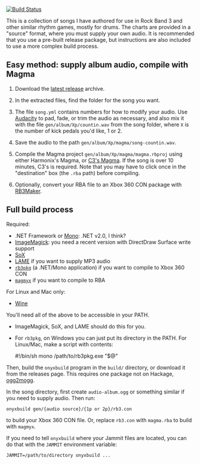 [![Build Status](https://travis-ci.org/mtolly/onyxite-customs.svg?branch=master)](https://travis-ci.org/mtolly/onyxite-customs)

This is a collection of songs I have authored for use in Rock Band 3 and other
similar rhythm games, mostly for drums. The charts are provided in a "source"
format, where you must supply your own audio. It is recommended that you use a
pre-built release package, but instructions are also included to use a more
complex build process.

## Easy method: supply album audio, compile with Magma

  1. Download the [latest release][releases] archive.

[releases]: https://github.com/mtolly/onyxite-customs/releases

  2. In the extracted files, find the folder for the song you want.

  3. The file `song.yml` contains numbers for how to modify your audio.
    Use [Audacity][] to pad, fade, or trim the audio as necessary, and also mix
    it with the file `gen/album/Xp/countin.wav` from the song folder, where
    `X` is the number of kick pedals you'd like, 1 or 2.

[Audacity]: http://audacity.sourceforge.net/

  4. Save the audio to the path `gen/album/Xp/magma/song-countin.wav`.

  5. Compile the Magma project `gen/album/Xp/magma/magma.rbproj` using either
    Harmonix's Magma, or [C3's Magma][c3magma]. If the song is over 10 minutes,
    C3's is required. Note that you may have to click once in the
    "destination" box (the `.rba` path) before compiling.

[c3magma]: http://www.pksage.com/ccc/forums/viewtopic.php?f=12&t=381

  6. Optionally, convert your RBA file to an Xbox 360 CON package with
    [RB3Maker][].

[RB3Maker]: http://rockband.scorehero.com/forum/viewtopic.php?t=34542

## Full build process

Required:

* .NET Framework or [Mono](http://www.mono-project.com):
  .NET v2.0, I think?
* [ImageMagick](http://www.imagemagick.org):
  you need a recent version with DirectDraw Surface write support
* [SoX](http://sox.sourceforge.net/)
* [LAME](http://lame.sourceforge.net/) if you want to supply MP3 audio
* [`rb3pkg`](https://github.com/mtolly/rb3tools/releases/download/v0.1/rb3pkg_v0.1_dotnet.zip)
  (a .NET/Mono application) if you want to compile to Xbox 360 CON
* [`magmyx`](https://github.com/mtolly/magmyx) if you want to compile to RBA

For Linux and Mac only:

* [Wine](http://www.winehq.org)

You'll need all of the above to be accessible in your PATH.

* ImageMagick, SoX, and LAME should do this for you.
* For `rb3pkg`, on Windows you can just put its directory in the PATH.
  For Linux/Mac, make a script with contents:

    #!/bin/sh
    mono /path/to/rb3pkg.exe "$@"

Then, build the `onyxbuild` program in the `build/` directory, or download it
from the releases page. This requires one package not on Hackage,
[ogg2mogg](https://github.com/mtolly/rb3tools/tree/master/ogg2mogg).

In the song directory, first create `audio-album.ogg` or something similar if
you need to supply audio. Then run:

    onyxbuild gen/{audio source}/{1p or 2p}/rb3.con

to build your Xbox 360 CON file. Or, replace `rb3.con` with `magma.rba` to 
build with `magmyx`.

If you need to tell `onyxbuild` where your Jammit files are located, you can
do that with the `JAMMIT` environment variable:

    JAMMIT=/path/to/directory onyxbuild ...
